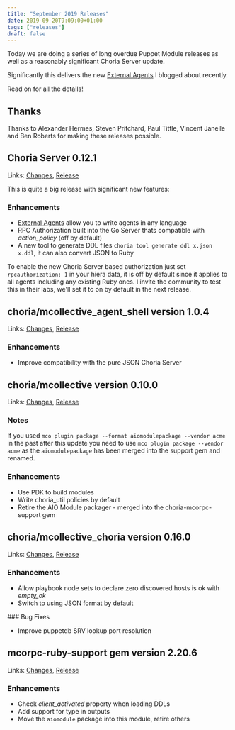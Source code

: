 ```yaml
---
title: "September 2019 Releases"
date: 2019-09-20T9:09:00+01:00
tags: ["releases"]
draft: false
---
```


Today we are doing a series of long overdue Puppet Module releases as well as a reasonably significant Choria Server update.

Significantly this delivers the new [External Agents](https://choria.io/blog/post/2019/09/18/external_agents/) I blogged about recently.

Read on for all the details!

<!--more-->

## Thanks

Thanks to Alexander Hermes, Steven Pritchard, Paul Tittle, Vincent Janelle and Ben Roberts for making these releases possible.

## Choria Server 0.12.1

Links: [Changes](https://github.com/choria-io/go-choria/compare/v0.12.0...v0.12.1), [Release](https://github.com/choria-io/go-choria/releases/tag/v0.12.1)

This is quite a big release with significant new features:

### Enhancements

 * [External Agents](https://choria.io/docs/development/mcorpc/externalagents/) allow you to write agents in any language
 * RPC Authorization built into the Go Server thats compatible with *action_policy* (off by default)
 * A new tool to generate DDL files `choria tool generate ddl x.json x.ddl`, it can also convert JSON to Ruby

To enable the new Choria Server based authorization just set `rpcauthorization: 1` in your hiera data, it is off by default since it applies to all agents including any existing Ruby ones.  I invite the community to test this in their labs, we'll set it to on by default in the next release.

## choria/mcollective_agent_shell version 1.0.4

Links: [Changes](https://github.com/choria-plugins/shell-agent/compare/1.0.3...1.0.4), [Release](https://forge.puppet.com/choria/mcollective_agent_shell/1.0.4/readme)

### Enhancements

 * Improve compatibility with the pure JSON Choria Server

## choria/mcollective version 0.10.0

Links: [Changes](https://github.com/choria-io/puppet-mcollective/compare/0.9.2...0.10.0), [Release](https://github.com/choria-io/puppet-mcollective/releases/tag/0.10.0)

### Notes

If you used `mco plugin package --format aiomodulepackage --vendor acme` in the past after this update you need to use `mco plugin package --vendor acme` as the `aiomodulepackage` has been merged into the support gem and renamed.

### Enhancements

 * Use PDK to build modules
 * Write choria_util policies by default
 * Retire the AIO Module packager - merged into the choria-mcorpc-support gem

## choria/mcollective_choria version 0.16.0

Links: [Changes](https://github.com/choria-io/mcollective-choria/compare/0.15.0...0.16.0), [Release](https://github.com/choria-io/mcollective-choria/releases/tag/0.16.0)

### Enhancements

 * Allow playbook node sets to declare zero discovered hosts is ok with *empty_ok*
 * Switch to using JSON format by default

### Bug Fixes

 * Improve puppetdb SRV lookup port resolution

## mcorpc-ruby-support gem version 2.20.6

Links: [Changes](https://github.com/choria-io/mcorpc-ruby-support/compare/2.20.5...2.20.6), [Release](https://github.com/choria-io/mcorpc-ruby-support/releases/tag/2.20.6)

### Enhancements

 * Check *client_activated* property when loading DDLs
 * Add support for type in outputs
 * Move the `aiomodule` package into this module, retire others